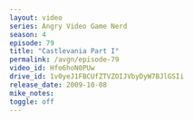 ```yaml
---
layout: video
series: Angry Video Game Nerd
season: 4
episode: 79
title: "Castlevania Part I"
permalink: /avgn/episode-79
video_id: Hfo6hoN0PUw
drive_id: 1v0yeJ1FBCUfZTVZOIJVbyDyW7BJlGSIi
release_date: 2009-10-08
mike_notes:
toggle: off
---
```

